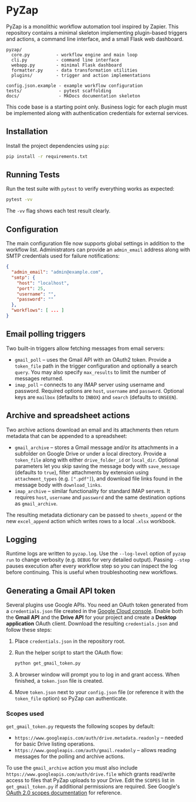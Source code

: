 # PyZap

PyZap is a monolithic workflow automation tool inspired by Zapier. This repository
contains a minimal skeleton implementing plugin-based triggers and actions,
a command line interface, and a small Flask web dashboard.

```
pyzap/
  core.py          - workflow engine and main loop
  cli.py           - command line interface
  webapp.py        - minimal Flask dashboard
  formatter.py     - data transformation utilities
  plugins/         - trigger and action implementations

config.json.example - example workflow configuration
tests/              - pytest scaffolding
docs/               - MkDocs documentation skeleton
```

This code base is a starting point only. Business logic for each plugin must be
implemented along with authentication credentials for external services.

## Installation

Install the project dependencies using `pip`:

```bash
pip install -r requirements.txt
```

## Running Tests

Run the test suite with `pytest` to verify everything works as expected:

```bash
pytest -vv
```

The `-vv` flag shows each test result clearly.

## Configuration

The main configuration file now supports global settings in addition to the
workflow list. Administrators can provide an `admin_email` address along with
SMTP credentials used for failure notifications:

```json
{
  "admin_email": "admin@example.com",
  "smtp": {
    "host": "localhost",
    "port": 25,
    "username": "",
    "password": ""
  },
  "workflows": [ ... ]
}
```

## Email polling triggers

Two built-in triggers allow fetching messages from email servers:

* `gmail_poll` &ndash; uses the Gmail API with an OAuth2 token. Provide a
  `token_file` path in the trigger configuration and optionally a search
  `query`. You may also specify `max_results` to limit the number of
  messages returned.
* `imap_poll` &ndash; connects to any IMAP server using username and password.
  Required options are `host`, `username` and `password`. Optional keys are
  `mailbox` (defaults to `INBOX`) and `search` (defaults to `UNSEEN`).

## Archive and spreadsheet actions

Two archive actions download an email and its attachments then return metadata
that can be appended to a spreadsheet:

* `gmail_archive` &ndash; stores a Gmail message and/or its attachments in a
  subfolder on Google Drive or under a local directory. Provide a `token_file`
  along with either `drive_folder_id` or `local_dir`. Optional parameters let
  you skip saving the message body with `save_message` (defaults to `true`),
  filter attachments by extension using `attachment_types` (e.g. `[".pdf"]`),
  and download file links found in the message body with `download_links`.
* `imap_archive` &ndash; similar functionality for standard IMAP servers. It
  requires `host`, `username` and `password` and the same destination options as
  `gmail_archive`.

The resulting metadata dictionary can be passed to `sheets_append` or the new
`excel_append` action which writes rows to a local `.xlsx` workbook.

## Logging

Runtime logs are written to `pyzap.log`. Use the `--log-level` option of
`pyzap run` to change verbosity (e.g. `DEBUG` for very detailed output).
Passing `--step` pauses execution after every workflow step so you can inspect
the log before continuing. This is useful when troubleshooting new workflows.

## Generating a Gmail API token

Several plugins use Google APIs. You need an OAuth token generated from a
`credentials.json` file created in the
[Google Cloud console](https://console.cloud.google.com/).
Enable both the **Gmail API** and the **Drive API** for your project and create a
**Desktop application** OAuth client. Download the resulting `credentials.json`
and follow these steps:

1. Place `credentials.json` in the repository root.
2. Run the helper script to start the OAuth flow:

   ```bash
   python get_gmail_token.py
   ```

3. A browser window will prompt you to log in and grant access. When finished,
   a `token.json` file is created.
4. Move `token.json` next to your `config.json` file (or reference it with the
   `token_file` option) so PyZap can authenticate.

### Scopes used

`get_gmail_token.py` requests the following scopes by default:

* `https://www.googleapis.com/auth/drive.metadata.readonly` – needed for basic
  Drive listing operations.
* `https://www.googleapis.com/auth/gmail.readonly` – allows reading messages for
  the polling and archive actions.

To use the `gmail_archive` action you must also include
`https://www.googleapis.com/auth/drive.file` which grants read/write access to
files that PyZap uploads to your Drive. Edit the `SCOPES` list in
`get_gmail_token.py` if additional permissions are required. See Google's
[OAuth 2.0 scopes documentation](https://developers.google.com/identity/protocols/oauth2/scopes)
for reference.

